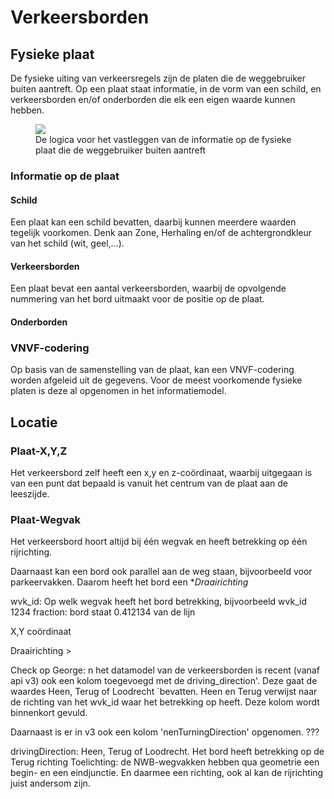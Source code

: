 # Verkeersborden


## Fysieke plaat
De fysieke uiting van verkeersregels zijn de platen die de weggebruiker buiten aantreft. Op een plaat staat informatie, in de vorm van een schild, en verkeersborden en/of onderborden die elk een eigen waarde kunnen hebben.

<figure>
<img src="./hoofdstukken/media/fysiekeplaat.PNG">
<figcaption>De logica voor het vastleggen van de informatie op de fysieke plaat die de weggebruiker buiten aantreft</caption>
</figure>



### Informatie op de plaat


#### Schild
Een plaat kan een schild bevatten, daarbij kunnen meerdere waarden tegelijk voorkomen. Denk aan Zone, Herhaling en/of de achtergrondkleur van het schild (wit, geel,...).

#### Verkeersborden
Een plaat bevat een aantal verkeersborden, waarbij de opvolgende nummering van het bord uitmaakt voor de positie op de plaat. 




#### Onderborden

<div class="issue" data-number="327"></div>



### VNVF-codering
Op basis van de samenstelling van de plaat, kan een VNVF-codering worden afgeleid uit de gegevens. 
Voor de meest voorkomende fysieke platen is deze al opgenomen in het informatiemodel.



## Locatie

### Plaat-X,Y,Z
Het verkeersbord zelf heeft een x,y en z-coördinaat, waarbij uitgegaan is van een punt dat bepaald is vanuit het centrum van de plaat aan de leeszijde.

<div class="issue" data-number="179"></div>


### Plaat-Wegvak

Het verkeersbord hoort altijd bij één wegvak en heeft betrekking op één rijrichting.

Daarnaast kan een bord ook parallel aan de weg staan, bijvoorbeeld voor parkeervakken. Daarom heeft het bord een **Draairichting* 

wvk_id: Op welk wegvak heeft het bord betrekking, bijvoorbeeld wvk_id 1234
fraction: bord staat 0.412134 van de lijn


X,Y coördinaat


Draairichting > 
<div class="issue" data-number="202"></div>

Check op George: n het datamodel van de verkeersborden is recent (vanaf api v3) ook een kolom toegevoegd met de driving_direction'. Deze gaat de waardes Heen, Terug of Loodrecht `bevatten. Heen en Terug verwijst naar de richting van het wvk_id waar het betrekking op heeft. Deze kolom wordt binnenkort gevuld.

Daarnaast is er in v3 ook een kolom 'nenTurningDirection' opgenomen. ???



drivingDirection: Heen, Terug of Loodrecht. Het bord heeft betrekking op de Terug richting
Toelichting: de NWB-wegvakken hebben qua geometrie een begin- en een eindjunctie. En daarmee een richting, ook al kan de rijrichting juist andersom zijn. 